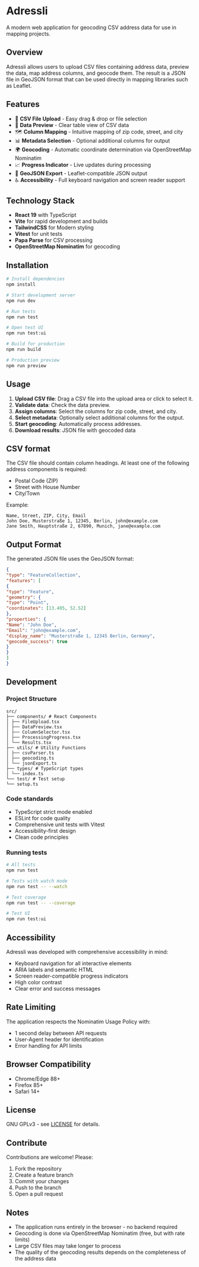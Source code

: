 # Adressli

A modern web application for geocoding CSV address data for use in mapping projects.

## Overview

Adressli allows users to upload CSV files containing address data, preview the data, map address columns, and geocode them. The result is a JSON file in GeoJSON format that can be used directly in mapping libraries such as Leaflet.

## Features

- 📁 **CSV File Upload** - Easy drag & drop or file selection
- 👀 **Data Preview** - Clear table view of CSV data
- 🗺️ **Column Mapping** - Intuitive mapping of zip code, street, and city
- 📊 **Metadata Selection** - Optional additional columns for output
- 🌍 **Geocoding** - Automatic coordinate determination via OpenStreetMap Nominatim
- 📈 **Progress Indicator** - Live updates during processing
- 📄 **GeoJSON Export** - Leaflet-compatible JSON output
- ♿ **Accessibility** - Full keyboard navigation and screen reader support

## Technology Stack

- **React 19** with TypeScript
- **Vite** for rapid development and builds
- **TailwindCSS** for Modern styling
- **Vitest** for unit tests
- **Papa Parse** for CSV processing
- **OpenStreetMap Nominatim** for geocoding

## Installation

```bash
# Install dependencies
npm install

# Start development server
npm run dev

# Run tests
npm run test

# Open test UI
npm run test:ui

# Build for production
npm run build

# Production preview
npm run preview
```

## Usage

1. **Upload CSV file**: Drag a CSV file into the upload area or click to select it.
2. **Validate data**: Check the data preview.
3. **Assign columns**: Select the columns for zip code, street, and city.
4. **Select metadata**: Optionally select additional columns for the output.
5. **Start geocoding**: Automatically process addresses.
6. **Download results**: JSON file with geocoded data

## CSV format

The CSV file should contain column headings. At least one of the following address components is required:

- Postal Code (ZIP)
- Street with House Number
- City/Town

Example:

```csv
Name, Street, ZIP, City, Email
John Doe, Musterstraße 1, 12345, Berlin, john@example.com
Jane Smith, Hauptstraße 2, 67890, Munich, jane@example.com
```

## Output Format

The generated JSON file uses the GeoJSON format:

```json
{
"type": "FeatureCollection",
"features": [
{
"type": "Feature",
"geometry": {
"type": "Point",
"coordinates": [13.405, 52.52]
},
"properties": {
"Name": "John Doe",
"Email": "john@example.com",
"display_name": "Musterstraße 1, 12345 Berlin, Germany",
"geocode_success": true
}
}
]
}
```

## Development

### Project Structure

```text
src/
├── components/ # React Components
│ ├── FileUpload.tsx
│ ├── DataPreview.tsx
│ ├── ColumnSelector.tsx
│ ├── ProcessingProgress.tsx
│ └── Results.tsx
├── utils/ # Utility Functions
│ ├── csvParser.ts
│ ├── geocoding.ts
│ └── jsonExport.ts
├── types/ # TypeScript types
│ └── index.ts
└── test/ # Test setup
└── setup.ts
```

### Code standards

- TypeScript strict mode enabled
- ESLint for code quality
- Comprehensive unit tests with Vitest
- Accessibility-first design
- Clean code principles

### Running tests

```bash
# All tests
npm run test

# Tests with watch mode
npm run test -- --watch

# Test coverage
npm run test -- --coverage

# Test UI
npm run test:ui
```

## Accessibility

Adressli was developed with comprehensive accessibility in mind:

- Keyboard navigation for all interactive elements
- ARIA labels and semantic HTML
- Screen reader-compatible progress indicators
- High color contrast
- Clear error and success messages

## Rate Limiting

The application respects the Nominatim Usage Policy with:

- 1 second delay between API requests
- User-Agent header for identification
- Error handling for API limits

## Browser Compatibility

- Chrome/Edge 88+
- Firefox 85+
- Safari 14+

## License

GNU GPLv3 - see [LICENSE](LICENSE) for details.

## Contribute

Contributions are welcome! Please:

1. Fork the repository
2. Create a feature branch
3. Commit your changes
4. Push to the branch
5. Open a pull request

## Notes

- The application runs entirely in the browser - no backend required
- Geocoding is done via OpenStreetMap Nominatim (free, but with rate limits)
- Large CSV files may take longer to process
- The quality of the geocoding results depends on the completeness of the address data
